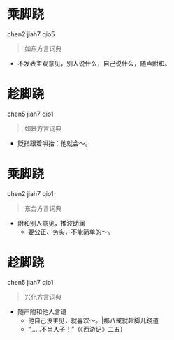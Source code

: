 # 乘脚跷
chen2 jiah7 qio5
> 如东方言词典
- 不发表主观意见，别人说什么，自己说什么，随声附和。

# 趁脚跷
chen5 jiah7 qio1
> 如皋方言词典
- 贬指跟着哄抬：他就会～。

# 乘脚跷
chen2 jiah7 qio1
> 东台方言词典
- 附和别人意见，推波助澜
  - 要公正、务实，不能简单的～。

# 趁脚跷
chen5 jiah7 qio1
> 兴化方言词典
- 随声附和他人言语
  - 他自己没主见，就喜欢～。|那八戒就趁脚儿跷道
  - “……不当人子！”（《西游记》二五）
